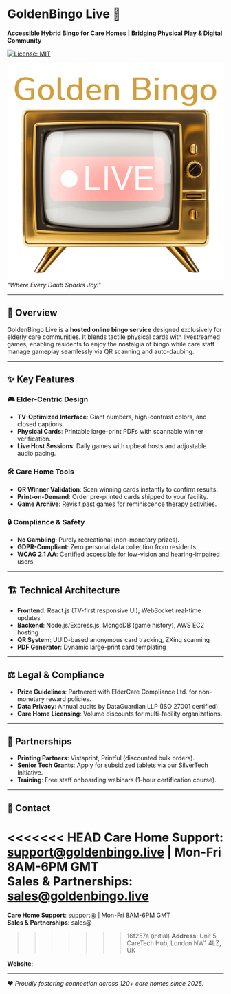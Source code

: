 # GoldenBingo Live 🎱  
**Accessible Hybrid Bingo for Care Homes | Bridging Physical Play & Digital Community**

[![License: MIT](https://img.shields.io/badge/License-MIT-yellow.svg)](https://opensource.org/licenses/MIT)

![GoldenBingo Live Logo](docs/logo.png)  
*"Where Every Daub Sparks Joy."*

---

## 🌟 Overview  
GoldenBingo Live is a **hosted online bingo service** designed exclusively for elderly care communities. It blends tactile physical cards with livestreamed games, enabling residents to enjoy the nostalgia of bingo while care staff manage gameplay seamlessly via QR scanning and auto-daubing.

---

## ✨ Key Features  

### 🎮 Elder-Centric Design  
- **TV-Optimized Interface**: Giant numbers, high-contrast colors, and closed captions.  
- **Physical Cards**: Printable large-print PDFs with scannable winner verification.  
- **Live Host Sessions**: Daily games with upbeat hosts and adjustable audio pacing.  

### 🛠️ Care Home Tools  
- **QR Winner Validation**: Scan winning cards instantly to confirm results.  
- **Print-on-Demand**: Order pre-printed cards shipped to your facility.  
- **Game Archive**: Revisit past games for reminiscence therapy activities.  

### 🔒 Compliance & Safety  
- **No Gambling**: Purely recreational (non-monetary prizes).  
- **GDPR-Compliant**: Zero personal data collection from residents.  
- **WCAG 2.1 AA**: Certified accessible for low-vision and hearing-impaired users.  

---

## 🏗️ Technical Architecture  
- **Frontend**: React.js (TV-first responsive UI), WebSocket real-time updates  
- **Backend**: Node.js/Express.js, MongoDB (game history), AWS EC2 hosting  
- **QR System**: UUID-based anonymous card tracking, ZXing scanning  
- **PDF Generator**: Dynamic large-print card templating  

---

## ⚖️ Legal & Compliance  
- **Prize Guidelines**: Partnered with ElderCare Compliance Ltd. for non-monetary reward policies.  
- **Data Privacy**: Annual audits by DataGuardian LLP (ISO 27001 certified).  
- **Care Home Licensing**: Volume discounts for multi-facility organizations.  

---

## 🤝 Partnerships  
- **Printing Partners**: Vistaprint, Printful (discounted bulk orders).  
- **Senior Tech Grants**: Apply for subsidized tablets via our SilverTech Initiative.  
- **Training**: Free staff onboarding webinars (1-hour certification course).  

---

## 📧 Contact  
<<<<<<< HEAD
**Care Home Support**: support@goldenbingo.live | Mon-Fri 8AM-6PM GMT  
**Sales & Partnerships**: sales@goldenbingo.live  
=======
**Care Home Support**: support@ | Mon-Fri 8AM-6PM GMT  
**Sales & Partnerships**: sales@  
>>>>>>> 16f257a (initial)
**Address**: Unit 5, CareTech Hub, London NW1 4LZ, UK  

**Website**: 

--- 

❤️ *Proudly fostering connection across 120+ care homes since 2025.*  